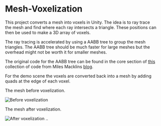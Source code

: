 # Mesh-Voxelization

This project converts a mesh into voxels in Unity. The idea is to ray trace the mesh and find where each ray intersects a triangle. These positions can then be used to make a 3D array of voxels.


The ray tracing is accelerated by using a AABB tree to group the mesh triangles. The AABB tree should be much faster for large meshes but the overhead might not be worth it for smaller meshes.


The original code for the AABB tree can be found in the core section of [this](https://github.com/mmacklin/sandbox) collection of code from Miles Macklins [blog](http://blog.mmacklin.com/).


For the demo scene the voxels are converted back into a mesh by adding quads at the edge of each voxel.

The mesh before voxelization.

![Before voxelization](./Media/BeforeVoxelization.jfif)

The mesh after voxelization.

![After voxelization](./Media/AfterVoxelization.jfif)
..
